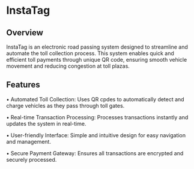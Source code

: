 # InstaTag

## Overview
InstaTag is an electronic road passing system designed to streamline and automate the toll collection process. This system enables quick and efficient toll payments through unique QR code, ensuring smooth vehicle movement and reducing congestion at toll plazas.

## Features
• Automated Toll Collection: Uses QR cpdes to automatically detect and charge vehicles as they pass through toll gates.

• Real-time Transaction Processing: Processes transactions instantly and updates the system in real-time.

• User-friendly Interface: Simple and intuitive design for easy navigation and management.

• Secure Payment Gateway: Ensures all transactions are encrypted and securely processed.
